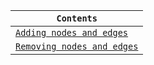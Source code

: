 
<div align="center">
  
| `Contents` |
| ---------- |
| [`Adding nodes and edges`]() |
| [`Removing nodes and edges`]() |

</div>
